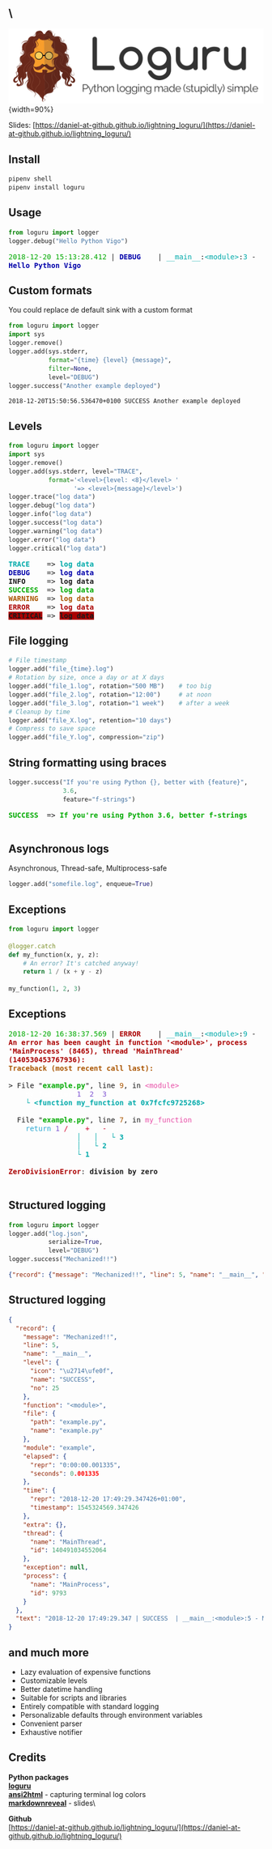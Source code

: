 ## \

![](./figures/logo.svg){width=90%}

Slides: [https://daniel-at-github.github.io/lightning_loguru/](https://daniel-at-github.github.io/lightning_loguru/)

## Install

~~~ bash
pipenv shell
pipenv install loguru
~~~

## Usage

~~~ python
from loguru import logger
logger.debug("Hello Python Vigo")
~~~

<style type="text/css">
.ansi2html-content { display: inline; white-space: pre-wrap; word-wrap: break-word; }
.body_foreground { color: #AAAAAA; }
.body_background { background-color: #000000; }
.body_foreground > .bold,.bold > .body_foreground, body.body_foreground > pre > .bold { color: #FFFFFF; font-weight: normal; }
.inv_foreground { color: #000000; }
.inv_background { background-color: #AAAAAA; }
.ansi1 { font-weight: bold; }
.ansi32 { color: #00aa00; }
.ansi34 { color: #0000aa; }
.ansi36 { color: #00aaaa; }
</style>

<pre class="ansi2html-content">
<span class="ansi32">2018-12-20 15:13:28.412</span> | <span class="ansi34"></span><span class="ansi1 ansi34">DEBUG   </span> | <span class="ansi36">__main__</span>:<span class="ansi36">&lt;module&gt;</span>:<span class="ansi36">3</span> - <span class="ansi34"></span><span class="ansi1 ansi34">Hello Python Vigo</span>
</pre>

## Custom formats

You could replace de default sink with a custom format

~~~ python
from loguru import logger
import sys
logger.remove()
logger.add(sys.stderr,
           format="{time} {level} {message}",
           filter=None,
           level="DEBUG")
logger.success("Another example deployed")
~~~

~~~
2018-12-20T15:50:56.536470+0100 SUCCESS Another example deployed
~~~

## Levels

~~~ python
from loguru import logger
import sys
logger.remove()
logger.add(sys.stderr, level="TRACE",
           format='<level>{level: <8}</level> '
                  '=> <level>{message}</level>')
logger.trace("log data")
logger.debug("log data")
logger.info("log data")
logger.success("log data")
logger.warning("log data")
logger.error("log data")
logger.critical("log data")
~~~

<style type="text/css">
.ansi2html-content { display: inline; white-space: pre-wrap; word-wrap: break-word; }
.body_foreground { color: #AAAAAA; }
.body_background { background-color: #000000; }
.body_foreground > .bold,.bold > .body_foreground, body.body_foreground > pre > .bold { color: #FFFFFF; font-weight: normal; }
.inv_foreground { color: #000000; }
.inv_background { background-color: #AAAAAA; }
.ansi1 { font-weight: bold; }
.ansi31 { color: #aa0000; }
.ansi32 { color: #00aa00; }
.ansi33 { color: #aa5500; }
.ansi34 { color: #0000aa; }
.ansi36 { color: #00aaaa; }
.ansi41 { background-color: #aa0000; }
</style>

<pre class="ansi2html-content">
<span class="ansi36"></span><span class="ansi1 ansi36">TRACE   </span> =&gt; <span class="ansi36"></span><span class="ansi1 ansi36">log data</span>
<span class="ansi34"></span><span class="ansi1 ansi34">DEBUG   </span> =&gt; <span class="ansi34"></span><span class="ansi1 ansi34">log data</span>
<span class="ansi1">INFO    </span> =&gt; <span class="ansi1">log data</span>
<span class="ansi32"></span><span class="ansi1 ansi32">SUCCESS </span> =&gt; <span class="ansi32"></span><span class="ansi1 ansi32">log data</span>
<span class="ansi33"></span><span class="ansi1 ansi33">WARNING </span> =&gt; <span class="ansi33"></span><span class="ansi1 ansi33">log data</span>
<span class="ansi31"></span><span class="ansi1 ansi31">ERROR   </span> =&gt; <span class="ansi31"></span><span class="ansi1 ansi31">log data</span>
<span class="ansi41"></span><span class="ansi1 ansi41">CRITICAL</span> =&gt; <span class="ansi41"></span><span class="ansi1 ansi41">log data</span>
</pre>

## File logging

~~~ python
# File timestamp
logger.add("file_{time}.log")
# Rotation by size, once a day or at X days
logger.add("file_1.log", rotation="500 MB")    # too big
logger.add("file_2.log", rotation="12:00")     # at noon
logger.add("file_3.log", rotation="1 week")    # after a week
# Cleanup by time
logger.add("file_X.log", retention="10 days")
# Compress to save space
logger.add("file_Y.log", compression="zip")
~~~

## String formatting using braces

~~~ python
logger.success("If you're using Python {}, better with {feature}",
               3.6,
               feature="f-strings")
~~~

<style type="text/css">
.ansi2html-content { display: inline; white-space: pre-wrap; word-wrap: break-word; }
.body_foreground { color: #AAAAAA; }
.body_background { background-color: #000000; }
.body_foreground > .bold,.bold > .body_foreground, body.body_foreground > pre > .bold { color: #FFFFFF; font-weight: normal; }
.inv_foreground { color: #000000; }
.inv_background { background-color: #AAAAAA; }
.ansi32 { color: #00aa00; }
</style>

<pre class="ansi2html-content">
<span class="ansi32"></span><span class="ansi1 ansi32">SUCCESS </span> =&gt; <span class="ansi32"></span><span class="ansi1 ansi32">If you're using Python 3.6, better f-strings</span>

</pre>

## Asynchronous logs

Asynchronous, Thread-safe, Multiprocess-safe

~~~ python
logger.add("somefile.log", enqueue=True)
~~~


## Exceptions

~~~ python
from loguru import logger

@logger.catch
def my_function(x, y, z):
    # An error? It's catched anyway!
    return 1 / (x + y - z)

my_function(1, 2, 3)
~~~

## Exceptions

<style type="text/css">
.ansi2html-content { display: inline; white-space: pre-wrap; word-wrap: break-word; }
.body_foreground { color: #AAAAAA; }
.body_background { background-color: #000000; }
.body_foreground > .bold,.bold > .body_foreground, body.body_foreground > pre > .bold { color: #FFFFFF; font-weight: normal; }
.inv_foreground { color: #000000; }
.inv_background { background-color: #AAAAAA; }
.ansi1 { font-weight: bold; }
.ansi31 { color: #aa0000; }
.ansi32 { color: #00aa00; }
.ansi33 { color: #aa5500; }
.ansi35 { color: #E850A8; }
.ansi36 { color: #00aaaa; }
.ansi38-15 { color: #ffffff; }
.ansi38-197 { color: #d2002a; }
.ansi38-141 { color: #7e54d2; }
.ansi38-81 { color: #2aa8d2; }
</style>

<pre class="ansi2html-content">
<span class="ansi32">2018-12-20 16:38:37.569</span> | <span class="ansi31"></span><span class="ansi1 ansi31">ERROR   </span> | <span class="ansi36">__main__</span>:<span class="ansi36">&lt;module&gt;</span>:<span class="ansi36">9</span> - <span class="ansi31"></span><span class="ansi1 ansi31">An error has been caught in function '&lt;module&gt;', process 'MainProcess' (8465), thread 'MainThread' (140530453767936):</span>
<span class="ansi33"></span><span class="ansi1 ansi33">Traceback (most recent call last):</span><span class="ansi33"></span>

&gt; File "<span class="ansi32"></span><span class="ansi1 ansi32">example.py</span><span class="ansi32"></span>", line <span class="ansi33">9</span>, in <span class="ansi35">&lt;module&gt;</span>
<span class="ansi38-15">    </span><span class="ansi38-15">my_function</span><span class="ansi38-15">(</span><span class="ansi38-141">1</span><span class="ansi38-15">,</span><span class="ansi38-15"> </span><span class="ansi38-141">2</span><span class="ansi38-15">,</span><span class="ansi38-15"> </span><span class="ansi38-141">3</span><span class="ansi38-15">)</span>
    <span class="ansi36">└ </span><span class="ansi1 ansi36">&lt;function my_function at 0x7fcfc9725268&gt;</span><span class="ansi36"></span>

  File "<span class="ansi32"></span><span class="ansi1 ansi32">example.py</span><span class="ansi32"></span>", line <span class="ansi33">7</span>, in <span class="ansi35">my_function</span>
<span class="ansi38-15">    </span><span class="ansi38-81">return</span><span class="ansi38-15"> </span><span class="ansi38-141">1</span><span class="ansi38-15"> </span><span class="ansi38-197">/</span><span class="ansi38-15"> </span><span class="ansi38-15">(</span><span class="ansi38-15">x</span><span class="ansi38-15"> </span><span class="ansi38-197">+</span><span class="ansi38-15"> </span><span class="ansi38-15">y</span><span class="ansi38-15"> </span><span class="ansi38-197">-</span><span class="ansi38-15"> </span><span class="ansi38-15">z</span><span class="ansi38-15">)</span>
    <span class="ansi36">            │   │   └ </span><span class="ansi1 ansi36">3</span><span class="ansi36"></span>
    <span class="ansi36">            │   └ </span><span class="ansi1 ansi36">2</span><span class="ansi36"></span>
    <span class="ansi36">            └ </span><span class="ansi1 ansi36">1</span><span class="ansi36"></span>

<span class="ansi31"></span><span class="ansi1 ansi31">ZeroDivisionError</span><span class="ansi31"></span>:<span class="ansi1"> division by zero
</span>
</pre>


## Structured logging

~~~ python
from loguru import logger
logger.add("log.json",
           serialize=True,
           level="DEBUG")
logger.success("Mechanized!!")
~~~

~~~ json
{"record": {"message": "Mechanized!!", "line": 5, "name": "__main__", "level": {"icon": "\u2714\ufe0f", "name": "SUCCESS", "no": 25}, "function": "<module>", "file": {"path": "example.py", "name": "example.py"}, "module": "example", "elapsed": {"repr": "0:00:00.001335", "seconds": 0.001335}, "time": {"repr": "2018-12-20 17:49:29.347426+01:00", "timestamp": 1545324569.347426}, "extra": {}, "thread": {"name": "MainThread", "id": 140491034552064}, "exception": null, "process": {"name": "MainProcess", "id": 9793}}, "text": "2018-12-20 17:49:29.347 | SUCCESS  | __main__:<module>:5 - Mechanized!!\n"}
~~~


## Structured logging

~~~ json
{
  "record": {
    "message": "Mechanized!!",
    "line": 5,
    "name": "__main__",
    "level": {
      "icon": "\u2714\ufe0f️",
      "name": "SUCCESS",
      "no": 25
    },
    "function": "<module>",
    "file": {
      "path": "example.py",
      "name": "example.py"
    },
    "module": "example",
    "elapsed": {
      "repr": "0:00:00.001335",
      "seconds": 0.001335
    },
    "time": {
      "repr": "2018-12-20 17:49:29.347426+01:00",
      "timestamp": 1545324569.347426
    },
    "extra": {},
    "thread": {
      "name": "MainThread",
      "id": 140491034552064
    },
    "exception": null,
    "process": {
      "name": "MainProcess",
      "id": 9793
    }
  },
  "text": "2018-12-20 17:49:29.347 | SUCCESS  | __main__:<module>:5 - Mechanized!!\n"
}
~~~

## and much more

* Lazy evaluation of expensive functions
* Customizable levels
* Better datetime handling
* Suitable for scripts and libraries
* Entirely compatible with standard logging
* Personalizable defaults through environment variables
* Convenient parser
* Exhaustive notifier

## Credits

**Python packages**\
[**loguru**](https://pypi.org/project/loguru/)\
[**ansi2html**](https://pypi.org/project/ansi2html/) - capturing terminal log colors\
[**markdownreveal**](https://pypi.org/project/markdownreveal/) - slides\

**Github**\
[https://daniel-at-github.github.io/lightning_loguru/](https://daniel-at-github.github.io/lightning_loguru/)

